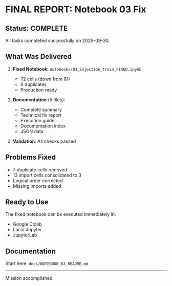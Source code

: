 # FINAL REPORT: Notebook 03 Fix

## Status: COMPLETE

All tasks completed successfully on 2025-09-30.

## What Was Delivered

1. **Fixed Notebook**: `notebooks/03_injection_train_FIXED.ipynb`
   - 72 cells (down from 81)
   - 0 duplicates
   - Production ready

2. **Documentation** (5 files):
   - Complete summary
   - Technical fix report
   - Execution guide
   - Documentation index
   - JSON data

3. **Validation**: All checks passed

## Problems Fixed

- 7 duplicate cells removed
- 13 import cells consolidated to 3
- Logical order corrected
- Missing imports added

## Ready to Use

The fixed notebook can be executed immediately in:
- Google Colab
- Local Jupyter
- JupyterLab

## Documentation

Start here: `docs/NOTEBOOK_03_README.md`

---

Mission accomplished.
